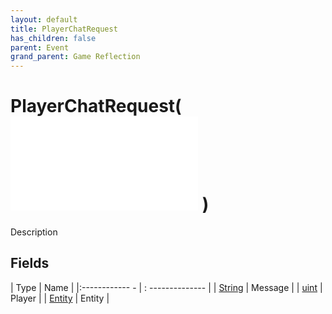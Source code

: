 ```yaml
---
layout: default
title: PlayerChatRequest
has_children: false
parent: Event
grand_parent: Game Reflection
---
```

# PlayerChatRequest( ![ EntityEventBase ](game-reflection/events/entity_event_base.md) )
Description 

## Fields
| Type | Name |
|:------------ - | : -------------- |
| [String](game-reflection/components/string.md) | Message |
| [uint](game-reflection/components/uint.md) | Player |
| [Entity](game-reflection/classes/entity.md) | Entity |
